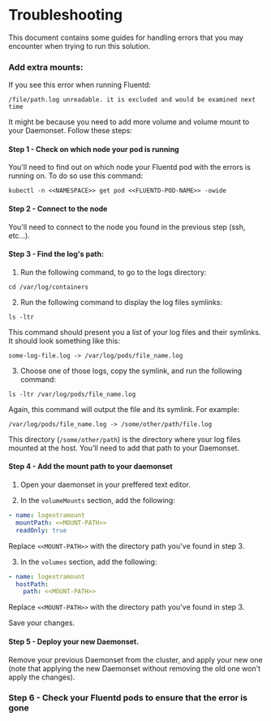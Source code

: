 # Troubleshooting

This document contains some guides for handling errors that you may encounter when trying to run this solution.

### Add extra mounts:

If you see this error when running Fluentd:

```shell
/file/path.log unreadable. it is excluded and would be examined next time
```

It might be because you need to add more volume and volume mount to your Daemonset. Follow these steps:

#### Step 1 - Check on which node your pod is running

You'll need to find out on which node your Fluentd pod with the errors is running on. To do so use this command:

```shell
kubectl -n <<NAMESPACE>> get pod <<FLUENTD-POD-NAME>> -owide
```

#### Step 2 - Connect to the node

You'll need to connect to the node you found in the previous step (ssh, etc...).

#### Step 3 - Find the log's path:

1. Run the following command, to go to the logs directory:

```shell
cd /var/log/containers
```

2. Run the following command to display the log files symlinks:

```shell
ls -ltr
```

This command should present you a list of your log files and their symlinks. It should look something like this:

```shell
some-log-file.log -> /var/log/pods/file_name.log
```

3. Choose one of those logs, copy the symlink, and run the following command:

```shell
ls -ltr /var/log/pods/file_name.log
```

Again, this command will output the file and its symlink. For example:

```shell
/var/log/pods/file_name.log -> /some/other/path/file.log
```

This directory (`/some/other/path`) is the directory where your log files mounted at the host. You'll need to add that path to your Daemonset.

#### Step 4 - Add the mount path to your daemonset

1. Open your daemonset in your preffered text editor.

2. In the `volumeMounts` section, add the following:

```yaml
- name: logextramount
  mountPath: <<MOUNT-PATH>>
  readOnly: true
```

Replace `<<MOUNT-PATH>>` with the directory path you've found in step 3.

3. In the `volumes` section, add the following:

```yaml
- name: logextramount
  hostPath:
  	path: <<MOUNT-PATH>>
```

Replace `<<MOUNT-PATH>>` with the directory path you've found in step 3.

Save your changes.

#### Step 5 - Deploy your new Daemonset.

Remove your previous Daemonset from the cluster, and apply your new one (note that applying the new Daemonset without removing the old one won't apply the changes).

### Step 6 - Check your Fluentd pods to ensure that the error is gone